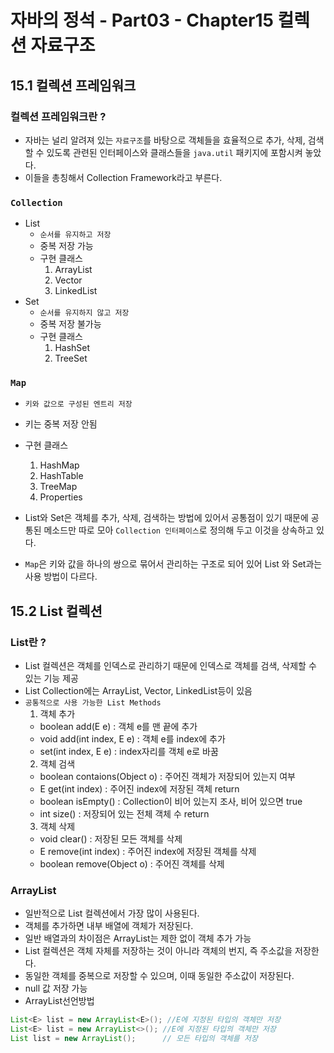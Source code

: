 # 자바의 정석 - Part03 - Chapter15 컬렉션 자료구조

## 15.1 컬렉션 프레임워크

### 컬렉션 프레임워크란 ?
- 자바는 널리 알려져 있는 `자료구조`를 바탕으로 객체들을 효율적으로 추가, 삭제, 검색할 수 있도록 관련된 인터페이스와 클래스들을 `java.util` 패키지에 포함시켜 놓았다. 
- 이들을 총칭해서 Collection Framework라고 부른다.

### `Collection`
- List
  - `순서를 유지하고 저장`
  - 중복 저장 가능
  - 구현 클래스
    1. ArrayList
    2. Vector
    3. LinkedList
- Set
  - `순서를 유지하지 않고 저장`
  - 중복 저장 불가능
  - 구현 클래스
    1. HashSet
    2. TreeSet
### `Map`
- `키와 값으로 구성된 엔트리 저장`
- 키는 중복 저장 안됨
- 구현 클래스
  1. HashMap
  2. HashTable
  3. TreeMap
  4. Properties

-  List와 Set은 객체를 추가, 삭제, 검색하는 방법에 있어서 공통점이 있기 때문에 공통된 메소드만 따로 모아 `Collection 인터페이스`로 정의해 두고 이것을 상속하고 있다.
-  `Map`은 키와 값을 하나의 쌍으로 묶어서 관리하는 구조로 되어 있어 List 와 Set과는 사용 방법이 다르다.

## 15.2 List 컬렉션

### List란 ?
- List 컬렉션은 객체를 인덱스로 관리하기 때문에 인덱스로 객체를 검색, 삭제할 수 있는 기능 제공
- List Collection에는 ArrayList, Vector, LinkedList등이 있음
- `공통적으로 사용 가능한 List Methods`
  1. 객체 추가
    - boolean add(E e) : 객체 e를 맨 끝에 추가
    - void add(int index, E e) : 객체 e를 index에 추가
    - set(int index, E e) : index자리를 객체 e로 바꿈
  2. 객체 검색
    - boolean contaions(Object o) : 주어진 객체가 저장되어 있는지 여부
    - E get(int index) : 주어진 index에 저장된 객체 return
    - boolean isEmpty() : Collection이 비어 있는지 조사, 비어 있으면 true
    - int size() : 저장되어 있는 전체 객체 수 return
  3. 객체 삭제
    - void clear() : 저장된 모든 객체를 삭제
    - E remove(int index) : 주어진 index에 저장된 객체를 삭제
    - boolean remove(Object o) : 주어진 객체를 삭제

### ArrayList
- 일반적으로 List 컬렉션에서 가장 많이 사용된다.
- 객체를 추가하면 내부 배열에 객체가 저장된다.
- 일반 배열과의 차이점은 ArrayList는 제한 없이 객체 추가 가능
- List 컬렉션은 객체 자체를 저장하는 것이 아니라 객체의 번지, 즉 주소값을 저장한다.
- 동일한 객체를 중복으로 저장할 수 있으며, 이때 동일한 주소값이 저장된다.
- null 값 저장 가능
- ArrayList선언방법
```java
List<E> list = new ArrayList<E>(); //E에 지정된 타입의 객체만 저장
List<E> list = new ArrayList<>(); //E에 지정된 타입의 객체만 저장
List list = new ArrayList();      // 모든 타입의 객체를 저장
```



